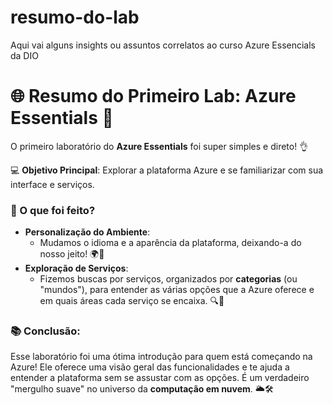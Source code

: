 # resumo-do-lab
Aqui vai alguns insights ou assuntos correlatos ao curso Azure Essencials da DIO


# 🌐 **Resumo do Primeiro Lab: Azure Essentials** 🚀

O primeiro laboratório do **Azure Essentials** foi super simples e direto! 👌

💻 **Objetivo Principal**: Explorar a plataforma Azure e se familiarizar com sua interface e serviços.

### 🔧 O que foi feito?
- **Personalização do Ambiente**: 
  - Mudamos o idioma e a aparência da plataforma, deixando-a do nosso jeito! 🌍🎨
- **Exploração de Serviços**: 
  - Fizemos buscas por serviços, organizados por **categorias** (ou "mundos"), para entender as várias opções que a Azure oferece e em quais áreas cada serviço se encaixa. 🔍📂

### 📚 **Conclusão**:
Esse laboratório foi uma ótima introdução para quem está começando na Azure! Ele oferece uma visão geral das funcionalidades e te ajuda a entender a plataforma sem se assustar com as opções. É um verdadeiro "mergulho suave" no universo da **computação em nuvem**. 🌥️🛠️
 
